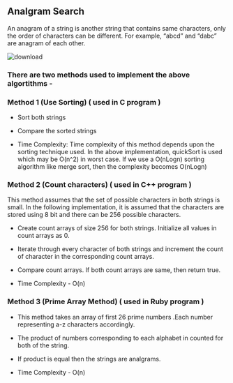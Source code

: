 ## Analgram Search 
An anagram of a string is another string that contains same characters, only the order of characters can be different. For example, “abcd” and “dabc” are anagram of each other.

![download](https://user-images.githubusercontent.com/29759141/45692328-21a91980-bb78-11e8-90f8-c484de6fc894.png)


### There are two methods used to implement the above algortithms - 

### Method 1 (Use Sorting)   ( used in C program )
- Sort both strings
- Compare the sorted strings

- Time Complexity: Time complexity of this method depends upon the sorting technique used. In the above implementation, quickSort is used which may be O(n^2) in worst case. If we use a O(nLogn) sorting algorithm like merge sort, then the complexity becomes O(nLogn)

### Method 2 (Count characters)   ( used in C++ program )
This method assumes that the set of possible characters in both strings is small. In the following implementation, it is assumed that the characters are stored using 8 bit and there can be 256 possible characters.
- Create count arrays of size 256 for both strings. Initialize all values in count arrays as 0.
- Iterate through every character of both strings and increment the count of character in the corresponding count arrays.
- Compare count arrays. If both count arrays are same, then return true.

- Time Complexity - O(n)

### Method 3 (Prime Array Method)   ( used in Ruby program )
- This method takes an array of first 26 prime numbers .Each number representing a-z characters accordingly. 
- The product of numbers corresponding to each alphabet in counted for both of the string.
- If product is equal then the strings are analgrams.

- Time Complexity - O(n)
